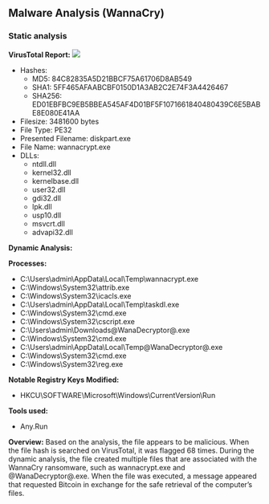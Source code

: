 ## Malware Analysis (WannaCry)

### Static analysis

**VirusTotal Report:**
<img src="https://i.imgur.com/IHnNOWa.png">
- Hashes:
  - MD5: 84C82835A5D21BBCF75A61706D8AB549
  - SHA1: 5FF465AFAABCBF0150D1A3AB2C2E74F3A4426467
  - SHA256: ED01EBFBC9EB5BBEA545AF4D01BF5F1071661840480439C6E5BABE8E080E41AA
- Filesize: 3481600 bytes
- File Type: PE32
- Presented Filename: diskpart.exe
- File Name: wannacrypt.exe
- DLLs:
  - ntdll.dll
  - kernel32.dll
  - kernelbase.dll
  - user32.dll
  - gdi32.dll
  - lpk.dll
  - usp10.dll
  - msvcrt.dll
  - advapi32.dll

**Dynamic Analysis:**

**Processes:**
- C:\Users\admin\AppData\Local\Temp\wannacrypt.exe
- C:\Windows\System32\attrib.exe
- C:\Windows\System32\icacls.exe
- C:\Users\admin\AppData\Local\Temp\taskdl.exe
- C:\Windows\System32\cmd.exe
- C:\Windows\System32\cscript.exe
- C:\Users\admin\Downloads\@WanaDecryptor@.exe
- C:\Windows\System32\cmd.exe
- C:\Users\admin\AppData\Local\Temp\@WanaDecryptor@.exe
- C:\Windows\System32\cmd.exe
- C:\Windows\System32\reg.exe

**Notable Registry Keys Modified:**
- HKCU\SOFTWARE\Microsoft\Windows\CurrentVersion\Run

**Tools used:**
- Any.Run

**Overview:**
Based on the analysis, the file appears to be malicious. When the file hash is searched on VirusTotal, it was flagged 68 times. During the dynamic analysis, the file created multiple files that are associated with the WannaCry ransomware, such as wannacrypt.exe and @WanaDecryptor@.exe. When the file was executed, a message appeared that requested Bitcoin in exchange for the safe retrieval of the computer’s files.
